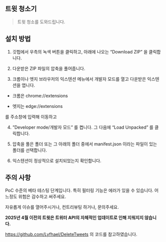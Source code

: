 ## 트윗 청소기 

> 트윗 청소를 도와드립니다.


## 설치 방법 

1. 깃헙에서 우측의 녹색 버튼을 클릭하고, 아래에 나오는 “Download ZIP” 을 클릭합니다.

2. 다운받은 ZIP 파일의 압축을 풀어줍니다.

3. 크롬이나 엣지 브라우저의 익스텐션 메뉴에서 개발자 모드를 열고 다운받은 익스텐션을 엽니다.


 - 크롬은 chrome://extensions

 - 엣지는 edge://extensions


를 주소창에 입력해 이동하고 

4. ”Developer mode/개발자 모드” 를 켭니다. 그 다음에 “Load Unpacked” 를 클릭합니다.

5. 압축을 풀은 폴더 또는 그 아래의 폴더 중에서 manifest.json 이라는 파일이 있는 폴더를 선택합니다.

6. 익스텐션이 정상적으로 설치되었는지 확인합니다.


## 주의 사항 

PoC 수준의 베타 테스팅 단계입니다. 특히 필터링 기능은 에러가 있을 수 있습니다. 어느정도 위험은 감수하고 써주세요.

자유롭게 이슈를 열어주시거나, 컨트리뷰팅 하거나, 문의주세요. 

**2025년 4월 이전의 트윗은 트위터 API의 자체적인 업데이트로 인해 지워지지 않습니다.**

https://github.com/Lyfhael/DeleteTweets 의 코드를 참고하였습니다.
